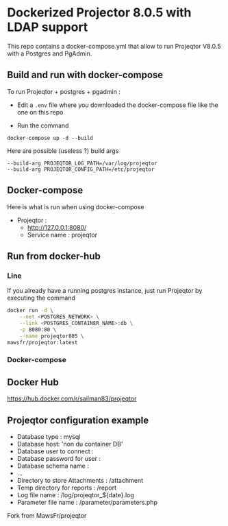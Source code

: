 # Dockerized Projector 8.0.5 with LDAP support
This repo contains a docker-compose.yml that allow to run Projeqtor V8.0.5 with a Postgres and PgAdmin.

## Build and run with docker-compose 

To run Projeqtor + postgres + pgadmin :

- Edit a `.env` file where you downloaded the docker-compose file like the one on this repo

- Run the command

```
docker-compose up -d --build
```

Here are possible (useless ?) build args 

```
--build-arg PROJEQTOR_LOG_PATH=/var/log/projeqtor
--build-arg PROJEQTOR_CONFIG_PATH=/etc/projeqtor
```

## Docker-compose
Here is what is run when using docker-compose
- Projeqtor : 
    - http://127.0.0.1:8080/
    - Service name : projeqtor

## Run from docker-hub
### Line
If you already have a running postgres instance, just run Projeqtor by executing the command
```bash
docker run -d \
    --net <POSTGRES_NETWORK> \
    --link <POSTGRES_CONTAINER_NAME>:db \
    -p 8080:80 \
    --name projeqtor805 \
mawsfr/projeqtor:latest
```

### Docker-compose

## Docker Hub
https://hub.docker.com/r/sailman83/projeqtor

## Projeqtor configuration example
- Database type : mysql
- Database host: 'non du container DB'
- Database user to connect :
- Database password for user :
- Database schema name :
- ...
- Directory to store Attachments : /attachment
- Temp directory for reports : /report
- Log file name : /log/projeqtor_${date}.log
- Parameter file name : /parameter/parameters.php

Fork from MawsFr/projeqtor
